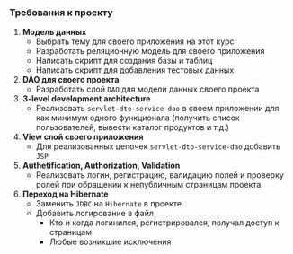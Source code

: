 ### Требования к проекту
1. **Модель данных**
   - Выбрать тему для своего приложения на этот курс
   - Разработать реляционную модель для своего приложения
   - Написать скрипт для создания базы и таблиц
   - Написать скрипт для добавления тестовых данных
2. **DAO для своего проекта**
   - Разработать слой `DAO` для модели данных своего проекта
3. **3-level development architecture**
   - Реализовать `servlet-dto-service-dao` в своем приложении для как минимум одного функционала (получить список пользователей, вывести каталог продуктов и т.д.)
4. **View слой своего приложения**
   - Для реализованных цепочек `servlet-dto-service-dao` добавить `JSP`
5. **Authetification, Authorization, Validation**
   - Реализовать логин, регистрацию, валидацию полей и проверку ролей при обращении к непубличным страницам проекта
6. **Переход на Hibernate**
   - Заменить `JDBC` на `Hibernate` в проекте.
   - Добавить логирование в файл 
     - Кто и когда логинился, регистрировался, получал доступ к страницам
     - Любые возникшие исключения